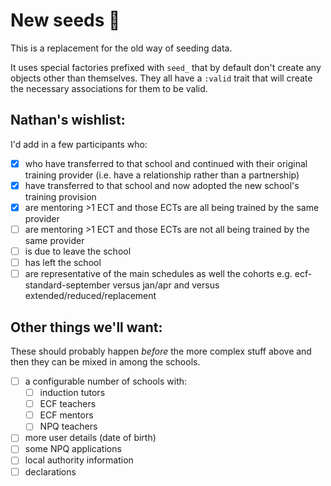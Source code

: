 # New seeds 🌱

This is a replacement for the old way of seeding data.

It uses special factories prefixed with `seed_` that by default don't create any
objects other than themselves. They all have a `:valid` trait that will create
the necessary associations for them to be valid.

## Nathan's wishlist:

I'd add in a few participants who:

- [x] who have transferred to that school and continued with their original
      training provider (i.e. have a relationship rather than a partnership)
- [x] have transferred to that school and now adopted the new school's training provision
- [x] are mentoring >1 ECT and those ECTs are all being trained by the same provider
- [ ] are mentoring >1 ECT and those ECTs are not all being trained by the same provider
- [ ] is due to leave the school
- [ ] has left the school
- [ ] are representative of the main schedules as well the cohorts e.g.
      ecf-standard-september versus jan/apr and versus
      extended/reduced/replacement

## Other things we'll want:

These should probably happen _before_ the more complex stuff above and then they
can be mixed in among the schools.

- [ ] a configurable number of schools with:
  - [ ] induction tutors
  - [ ] ECF teachers
  - [ ] ECF mentors
  - [ ] NPQ teachers
- [ ] more user details (date of birth)
- [ ] some NPQ applications
- [ ] local authority information
- [ ] declarations
